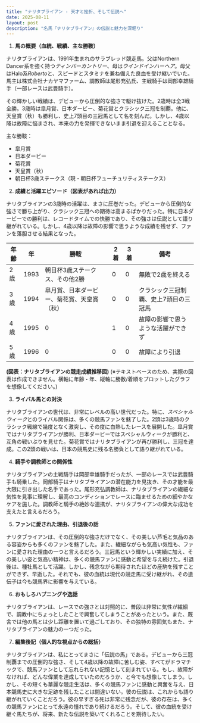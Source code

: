 ```yaml
---
title: "ナリタブライアン - 天才と挫折、そして伝説へ"
date: 2025-08-11
layout: post
description: "名馬『ナリタブライアン』の伝説と魅力を深堀り"
---
```


1. **馬の概要（血統、戦績、主な勝鞍）**

ナリタブライアンは、1991年生まれのサラブレッド競走馬。父はNorthern Dancer系を強く持つ*ティンバーカントリー*、母は*ウインドインハーヘア*。母父はHalo系*Roberto*と、スピードとスタミナを兼ね備えた良血を受け継いでいた。  馬主は株式会社ナカヤマファーム、調教師は尾形充弘氏、主戦騎手は岡部幸雄騎手（一部レースは武豊騎手）。

その輝かしい戦績は、デビューから圧倒的な強さで駆け抜けた。2歳時は全3戦全勝。3歳時は皐月賞、日本ダービー、菊花賞とクラシック三冠を制覇。他に、天皇賞（秋）も勝利し、史上7頭目の三冠馬として名を刻んだ。しかし、4歳以降は故障に悩まされ、本来の力を発揮できないまま引退を迎えることとなる。

主な勝鞍：

* 皐月賞
* 日本ダービー
* 菊花賞
* 天皇賞（秋）
* 朝日杯3歳ステークス（現・朝日杯フューチュリティステークス）


2. **成績と活躍エピソード（図表があれば出力）**

ナリタブライアンの3歳時の活躍は、まさに圧巻だった。デビューから圧倒的な強さで勝ち上がり、クラシック三冠への期待は高まるばかりだった。特に日本ダービーでの勝利は、レコードタイムでの快勝であり、その強さは伝説として語り継がれている。しかし、4歳以降は故障の影響で思うような成績を残せず、ファンを落胆させる結果となった。

| 年齢 | 年 | 勝鞍                                  | 2着 | 3着 | 備考                                           |
|------|----|---------------------------------------|-----|-----|-------------------------------------------------|
| 2歳   | 1993 | 朝日杯3歳ステークス、その他2勝              | 0   | 0   | 無敗で2歳を終える                               |
| 3歳   | 1994 | 皐月賞、日本ダービー、菊花賞、天皇賞（秋） | 0   | 0   | クラシック三冠制覇、史上7頭目の三冠馬          |
| 4歳   | 1995 | 0                                      | 1   | 0   | 故障の影響で思うような活躍ができず              |
| 5歳   | 1996 | 0                                      | 0   | 0   | 故障により引退                                   |

**(図表：ナリタブライアンの競走成績推移図)**  (※テキストベースのため、実際の図表は作成できません。横軸に年齢・年、縦軸に勝数/着順をプロットしたグラフを想像してください。)


3. **ライバル馬との対決**

ナリタブライアンの世代は、非常にレベルの高い世代だった。特に、*スペシャルウィーク*とのライバル関係は、多くの競馬ファンを魅了した。2頭は3歳時のクラシック戦線で幾度となく激突し、その度に白熱したレースを展開した。皐月賞ではナリタブライアンが勝利、日本ダービーではスペシャルウィークが勝利と、互角の戦いぶりを見せた。菊花賞ではナリタブライアンが再び勝利し、三冠を達成。この2頭の戦いは、日本の競馬史に残る名勝負として語り継がれている。


4. **騎手や調教師との関係性**

ナリタブライアンの主戦騎手は岡部幸雄騎手だったが、一部のレースでは武豊騎手も騎乗した。岡部騎手はナリタブライアンの潜在能力を見抜き、その才能を最大限に引き出した名手であった。尾形充弘調教師は、ナリタブライアンの繊細な気性を見事に理解し、最高のコンディションでレースに臨ませるための細やかなケアを施した。調教師と騎手の絶妙な連携が、ナリタブライアンの偉大な成功を支えたと言えるだろう。


5. **ファンに愛された理由、引退後の話**

ナリタブライアンは、その圧倒的な強さだけでなく、その美しい芦毛と気品のある容姿からも多くのファンを魅了した。また、繊細ながらも気高い気性も、ファンに愛された理由の一つと言えるだろう。三冠馬という輝かしい実績に加え、その美しい姿と気高い精神は、多くの競馬ファンに感動と希望を与え続けた。引退後は、種牡馬として活躍。しかし、残念ながら期待されたほどの産駒を残すことができず、早逝した。それでも、彼の血統は現代の競走馬に受け継がれ、その遺伝子は今も競馬界に影響を与えている。


6. **おもしろハプニングや逸話**

ナリタブライアンは、レースでの強さとは対照的に、普段は非常に気性が繊細で、調教中にちょっとしたことで興奮してしまうことがあったという。また、厩舎では他の馬とは少し距離を置いて過ごしており、その独特の雰囲気もまた、ナリタブライアンの魅力の一つだった。


7. **編集後記（個人的な視点からの総括）**

ナリタブライアンは、私にとってまさに「伝説の馬」である。デビューから三冠制覇までの圧倒的な強さ、そして4歳以降の故障に苦しむ姿、すべてがドラマチックで、競馬ファンとして忘れられない記憶として刻まれている。もし、故障がなければ、どんな偉業を達成していたのだろうか、と今でも想像してしまう。しかし、その短くも華麗な競走生活は、多くの競馬ファンに感動と興奮を与え、日本競馬史に大きな足跡を残したことは間違いない。彼の伝説は、これからも語り継がれていくことだろう。彼の早すぎる死は非常に残念だが、彼の存在は、多くの競馬ファンにとって永遠の憧れであり続けるだろう。そして、彼の血統を受け継ぐ馬たちが、将来、新たな伝説を築いてくれることを期待したい。
